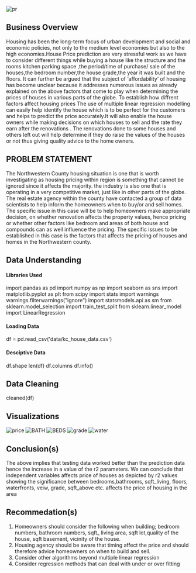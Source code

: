 ![pr](https://user-images.githubusercontent.com/124495669/233356860-524bd666-5dd6-4404-848d-95244e65f371.jpg)
## Business Overview
Housing has been the long-term focus of urban development and social and economic policies, not only to the medium level economies but also to the high economies.House Price prediction are very stressful work as we have to consider different things while buying a house like the structure and the rooms kitchen parking space ,the period/time of purchase/ sale of the houses,the bedroom number,the house grade,the year it was built and the floors.
It can further be argued that the subject of ‘affordability’ of housing has become unclear because it addresses numerous issues as already explained on the above factors that come to play when determining the prices of houses in various parts of the globe.
To establish how diffrent factors affect housing prices The use of multiple linear regression modelling can easily help identify the house which is to be perfect for the customers and helps to predict the price accurately.It will also enable the house owners while making decisions on which houses to sell and the rate they earn after  the renovations . The renovations done to some houses and others left out will help determine if they do raise the values of the houses or not thus giving quality advice to the home owners.

## PROBLEM STATEMENT

The Northwestern County housing situation is one that is worth investigating as housing pricing within region is something that cannot be ignored since it affects the majority. the industry is also one that is operating in a very competitive market, just like in other parts of the globe.
The real estate agency within the county have contacted a group of data scientists to help inform the homeowners when to buy/or and sell homes. The specific issue in this case will be to help homeowners make appropriate decision, on whether renovation affects the property values, hence pricing or whether other factors like bedroom and areas of both house and compounds can as well influence the pricing.
The specific issues to be established in this case is the factors that affects the pricing of houses and homes in the Northwestern county.

## Data Understanding

#### Libraries Used
import pandas as pd
import numpy as np
import seaborn as sns
import matplotlib.pyplot as plt
from scipy import stats
import warnings
warnings.filterwarnings("ignore")
import statsmodels.api as sm
from sklearn.model_selection import train_test_split
from sklearn.linear_model import LinearRegression

#### Loading Data

df = pd.read_csv('data/kc_house_data.csv')

#### Desciptive Data

df.shape
len(df)
df.columns
df.info()

## Data Cleaning

cleaned(df)

## Visualizations

![price](https://user-images.githubusercontent.com/124495669/233357684-44b0fa3d-251f-4dda-8b42-b22be7bc6ba5.png)
![BATH](https://user-images.githubusercontent.com/124495669/233357739-6c835755-53ec-478f-a60f-29d107e2ddac.png)
![BEDS](https://user-images.githubusercontent.com/124495669/233357767-47707131-f0d1-463e-b7d6-5e7468333410.png)
![grade](https://user-images.githubusercontent.com/124495669/233357806-a1573820-d9ce-4b7c-82aa-f9adf618cbe4.png)
![water](https://user-images.githubusercontent.com/124495669/233357858-ccc3cdeb-3a7e-4d8e-aae0-9c1d5a44e311.png)

## Conclusion(s)

The above implies that testing data worked better than the prediction data hence the increase in a value of the r2 parameters. We can conclude that independent variables affects price of houses as  depicted by r2 values showing the significance between bedrooms,bathrooms, sqft_living, floors, waterfronts, veiw, grade, sqft_above etc. affects the price of housing in the area

## Recommedation(s)

1. Homeowners should consider the following when building; bedroom numbers, bathroom numbers, sqft_ living area, sqft lot,quality of the house, sqft basement, vicinity of the house.
2. Housing agency should be aware that timing affect the price and should therefore advice homeowners on when to build and sell.
3. Consider other algorithms beyond multiple linear regression
4. Consider regression methods that can deal with under or over fitting 
